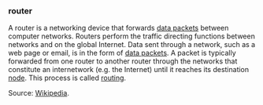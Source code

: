 ### router

<p class="c8"><span>A router is a </span><span>networking device</span><span>&nbsp;that forwards </span><span class="c2"><a class="c3" href="#h.9hc1adgu2nrx">data packets</a></span><span>&nbsp;between </span><span>computer networks. </span><span>Routers perform the traffic directing functions between networks and on the global </span><span>Internet</span><span>. Data sent through a network, such as a </span><span>web page</span><span>&nbsp;or </span><span>email</span><span>, is in the form of </span><span class="c2"><a class="c3" href="#h.9hc1adgu2nrx">data packets</a></span><span>. A packet is typically </span><span>forwarded</span><span>&nbsp;from one router to another router through the networks that constitute an </span><span>internetwork</span><span>&nbsp;(e.g. the Internet) until it reaches its destination </span><span class="c2"><a class="c3" href="#h.w1aty8c036fp">node</a></span><span>. This process is called </span><span class="c2"><a class="c3" href="#h.tbxetxt0mdlp">routing</a></span><span class="c0">.</span></p><p class="c8"><span>Source: </span><span class="c2"><a class="c3" href="https://www.google.com/url?q=https://en.wikipedia.org/wiki/Router_(computing)&amp;sa=D&amp;source=editors&amp;ust=1706779842817319&amp;usg=AOvVaw2PeiFXkm8-VHrhhiQVvFYa">Wikipedia</a></span><span>.</span></p>
